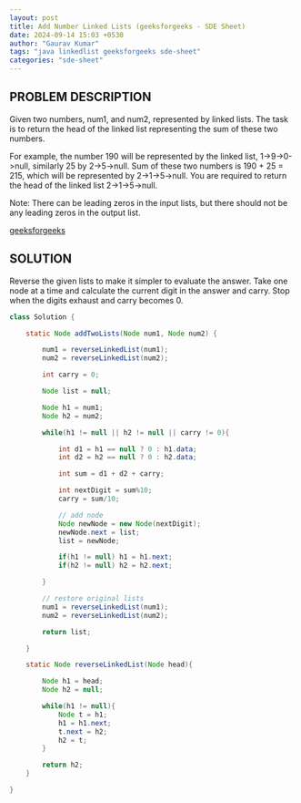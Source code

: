 ```yaml
---
layout: post
title: Add Number Linked Lists (geeksforgeeks - SDE Sheet)
date: 2024-09-14 15:03 +0530
author: "Gaurav Kumar"
tags: "java linkedlist geeksforgeeks sde-sheet"
categories: "sde-sheet"
---
```


## PROBLEM DESCRIPTION

Given two numbers, num1, and num2, represented by linked lists. The task is to return the head of the linked list representing the sum of these two numbers.

For example, the number 190 will be represented by the linked list, 1->9->0->null, similarly 25 by 2->5->null. Sum of these two numbers is 190 + 25 = 215, which will be represented by 2->1->5->null. You are required to return the head of the linked list 2->1->5->null.

Note: There can be leading zeros in the input lists, but there should not be any leading zeros in the output list.

[geeksforgeeks](https://www.geeksforgeeks.org/problems/add-two-numbers-represented-by-linked-lists/1?page=6)

## SOLUTION

Reverse the given lists to make it simpler to evaluate the answer. Take one node at a time and calculate the current digit in the answer and carry. Stop when the digits exhaust and carry becomes 0.

```java
class Solution {

    static Node addTwoLists(Node num1, Node num2) {

        num1 = reverseLinkedList(num1);
        num2 = reverseLinkedList(num2);

        int carry = 0;

        Node list = null;

        Node h1 = num1;
        Node h2 = num2;

        while(h1 != null || h2 != null || carry != 0){

            int d1 = h1 == null ? 0 : h1.data;
            int d2 = h2 == null ? 0 : h2.data;

            int sum = d1 + d2 + carry;

            int nextDigit = sum%10;
            carry = sum/10;

            // add node
            Node newNode = new Node(nextDigit);
            newNode.next = list;
            list = newNode;

            if(h1 != null) h1 = h1.next;
            if(h2 != null) h2 = h2.next;

        }

        // restore original lists
        num1 = reverseLinkedList(num1);
        num2 = reverseLinkedList(num2);

        return list;

    }

    static Node reverseLinkedList(Node head){

        Node h1 = head;
        Node h2 = null;

        while(h1 != null){
            Node t = h1;
            h1 = h1.next;
            t.next = h2;
            h2 = t;
        }

        return h2;
    }

}
```
